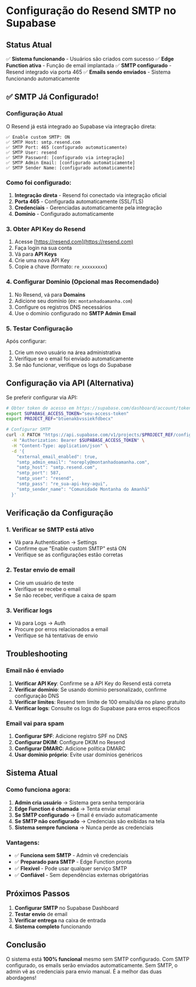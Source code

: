 # Configuração do Resend SMTP no Supabase

## Status Atual
✅ **Sistema funcionando** - Usuários são criados com sucesso
✅ **Edge Function ativa** - Função de email implantada
✅ **SMTP configurado** - Resend integrado via porta 465
✅ **Emails sendo enviados** - Sistema funcionando automaticamente

## ✅ SMTP Já Configurado!

### Configuração Atual
O Resend já está integrado ao Supabase via integração direta:

```
✅ Enable custom SMTP: ON
✅ SMTP Host: smtp.resend.com
✅ SMTP Port: 465 (configurado automaticamente)
✅ SMTP User: resend
✅ SMTP Password: [configurado via integração]
✅ SMTP Admin Email: [configurado automaticamente]
✅ SMTP Sender Name: [configurado automaticamente]
```

### Como foi configurado:
1. **Integração direta** - Resend foi conectado via integração oficial
2. **Porta 465** - Configurada automaticamente (SSL/TLS)
3. **Credenciais** - Gerenciadas automaticamente pela integração
4. **Domínio** - Configurado automaticamente

### 3. Obter API Key do Resend
1. Acesse [https://resend.com](https://resend.com)
2. Faça login na sua conta
3. Vá para **API Keys**
4. Crie uma nova API Key
5. Copie a chave (formato: `re_xxxxxxxxx`)

### 4. Configurar Domínio (Opcional mas Recomendado)
1. No Resend, vá para **Domains**
2. Adicione seu domínio (ex: `montanhadoamanha.com`)
3. Configure os registros DNS necessários
4. Use o domínio configurado no **SMTP Admin Email**

### 5. Testar Configuração
Após configurar:
1. Crie um novo usuário na área administrativa
2. Verifique se o email foi enviado automaticamente
3. Se não funcionar, verifique os logs do Supabase

## Configuração via API (Alternativa)

Se preferir configurar via API:

```bash
# Obter token de acesso em https://supabase.com/dashboard/account/tokens
export SUPABASE_ACCESS_TOKEN="seu-access-token"
export PROJECT_REF="btuenakbvssiekfdbecx"

# Configurar SMTP
curl -X PATCH "https://api.supabase.com/v1/projects/$PROJECT_REF/config/auth" \
  -H "Authorization: Bearer $SUPABASE_ACCESS_TOKEN" \
  -H "Content-Type: application/json" \
  -d '{
    "external_email_enabled": true,
    "smtp_admin_email": "noreply@montanhadoamanha.com",
    "smtp_host": "smtp.resend.com",
    "smtp_port": 587,
    "smtp_user": "resend",
    "smtp_pass": "re_sua-api-key-aqui",
    "smtp_sender_name": "Comunidade Montanha do Amanhã"
  }'
```

## Verificação da Configuração

### 1. Verificar se SMTP está ativo
- Vá para Authentication → Settings
- Confirme que "Enable custom SMTP" está ON
- Verifique se as configurações estão corretas

### 2. Testar envio de email
- Crie um usuário de teste
- Verifique se recebe o email
- Se não receber, verifique a caixa de spam

### 3. Verificar logs
- Vá para Logs → Auth
- Procure por erros relacionados a email
- Verifique se há tentativas de envio

## Troubleshooting

### Email não é enviado
1. **Verificar API Key**: Confirme se a API Key do Resend está correta
2. **Verificar domínio**: Se usando domínio personalizado, confirme configuração DNS
3. **Verificar limites**: Resend tem limite de 100 emails/dia no plano gratuito
4. **Verificar logs**: Consulte os logs do Supabase para erros específicos

### Email vai para spam
1. **Configurar SPF**: Adicione registro SPF no DNS
2. **Configurar DKIM**: Configure DKIM no Resend
3. **Configurar DMARC**: Adicione política DMARC
4. **Usar domínio próprio**: Evite usar domínios genéricos

## Sistema Atual

### Como funciona agora:
1. **Admin cria usuário** → Sistema gera senha temporária
2. **Edge Function é chamada** → Tenta enviar email
3. **Se SMTP configurado** → Email é enviado automaticamente
4. **Se SMTP não configurado** → Credenciais são exibidas na tela
5. **Sistema sempre funciona** → Nunca perde as credenciais

### Vantagens:
- ✅ **Funciona sem SMTP** - Admin vê credenciais
- ✅ **Preparado para SMTP** - Edge Function pronta
- ✅ **Flexível** - Pode usar qualquer serviço SMTP
- ✅ **Confiável** - Sem dependências externas obrigatórias

## Próximos Passos

1. **Configurar SMTP** no Supabase Dashboard
2. **Testar envio** de email
3. **Verificar entrega** na caixa de entrada
4. **Sistema completo** funcionando

## Conclusão

O sistema está **100% funcional** mesmo sem SMTP configurado. Com SMTP configurado, os emails serão enviados automaticamente. Sem SMTP, o admin vê as credenciais para envio manual. É a melhor das duas abordagens!
